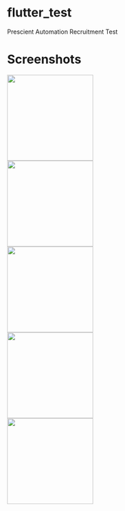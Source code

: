 # flutter_test
Prescient Automation Recruitment Test

# Screenshots

<img src = "assets/screenshots/sh1.png" width = 200px>
<div></div>
<img src = "assets/screenshots/sh2.png" width = 200px>
<div></div>
<img src = "assets/screenshots/sh3.png" width = 200px>
<div></div>
<img src = "assets/screenshots/sh4.png" width = 200px>
<div></div>
<img src = "assets/screenshots/sh5.png" width = 200px>
